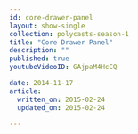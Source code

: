 ```yaml
---
id: core-drawer-panel
layout: show-single
collection: polycasts-season-1
title: "Core Drawer Panel"
description: ""
published: true
youtubeVideoID: GAjpaM4HcCQ

date: 2014-11-17
article:
  written_on: 2015-02-24
  updated_on: 2015-02-24

---
```

